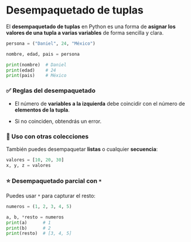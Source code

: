 
# Desempaquetado de tuplas


El **desempaquetado de tuplas** en Python es una forma de **asignar los valores de una tupla a varias variables** de forma sencilla y clara.


```python
persona = ("Daniel", 24, "México")
```
```python
nombre, edad, pais = persona

print(nombre)  # Daniel
print(edad)    # 24
print(pais)    # México

```


### ✅ Reglas del desempaquetado

- El número de **variables a la izquierda** debe coincidir con el número de **elementos de la tupla**.
    
- Si no coinciden, obtendrás un error.


### 🎒 Uso con otras colecciones

También puedes desempaquetar **listas** o cualquier **secuencia**:

```python
valores = [10, 20, 30]
x, y, z = valores
```


### ⭐ Desempaquetado parcial con `*`

Puedes usar `*` para capturar el resto:

```python
numeros = (1, 2, 3, 4, 5)

a, b, *resto = numeros
print(a)      # 1
print(b)      # 2
print(resto)  # [3, 4, 5]

```

